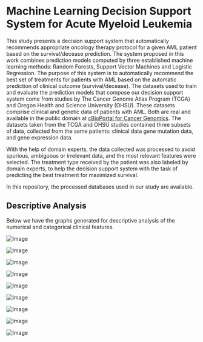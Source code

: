 # Machine Learning Decision Support System for Acute Myeloid Leukemia

This study presents a decision support system that automatically recommends appropriate oncology therapy protocol for a given AML patient based on the survival/decease prediction.
The system proposed in this work combines prediction models computed by three established machine learning methods: Random Forests, Support Vector Machines and Logistic Regression. 
The purpose of this system is to automatically recommend the best set of treatments for patients with AML based on the automatic prediction of clinical outcome (survival/decease).
The datasets used to train and evaluate the prediction models that compose our decision support system come from studies by The Cancer Genome Atlas Program (TCGA) and Oregon Health and Science University (OHSU). 
These datasets comprise clinical and genetic data of patients with AML. Both are real and available in the public domain at [cBioPortal for Cancer Genomics](https://www.cbioportal.org/). The datasets taken from the TCGA and OHSU studies contained three subsets of data, collected from the same patients: clinical data gene mutation data, and gene expression data.

With the help of domain experts, the data collected was processed to avoid spurious, ambiguous or irrelevant data, and the most relevant features were selected. The treatment type received by the patient was also labeled by domain experts, to help the decision support system with the task of predicting the best treatment for maximized survival.

In this repository, the processed databases used in our study are available.

## Descriptive Analysis

Below we have the graphs generated for descriptive analysis of the numerical and categorical clinical features.

![Image](https://github.com/jdmanzur/ml4aml_databases/tree/main/figures/diagnosis_age_boxplot.png)

![Image](https://github.com/jdmanzur/ml4aml_databases/tree/main/figures/bone_marrow_boxplot.png)

![Image](https://github.com/jdmanzur/ml4aml_databases/tree/main/figures/mutation_count_boxplot.png)

![Image](https://github.com/jdmanzur/ml4aml_databases/tree/main/figures/pb_blast_boxplot.png)

![Image](https://github.com/jdmanzur/ml4aml_databases/tree/main/figures/wbc_boxplot.png)


![Image](https://github.com/jdmanzur/ml4aml_databases/tree/main/figures/eln_risk_plot.png)

![Image](https://github.com/jdmanzur/ml4aml_databases/tree/main/figures/race_plot.png)

![Image](https://github.com/jdmanzur/ml4aml_databases/tree/main/figures/gender_plot.png)

![Image](https://github.com/jdmanzur/ml4aml_databases/tree/main/figures/treatment_intensity_plot.png)
